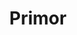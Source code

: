 ---
title: Primor
date: 
draft: false

# descripcion
description : Anillo de plata 925 y nácar

materials: Plata 925

color: Plata y nácar

dimensions: 18ml diámetro

code: 05-23-0585

type: "Anillos"

categories: [destacados]

price: $6.530,00

# Images
# first image will be shown in the product page
images:
  # - image: "images/path_to_image"
  # La ubicacion de las imagenes es imagenes/Anillos/Anillos.Plata/05-23-0585-primor
  - image: "./images/anillos/plata/05-23-0585.JPG"
---